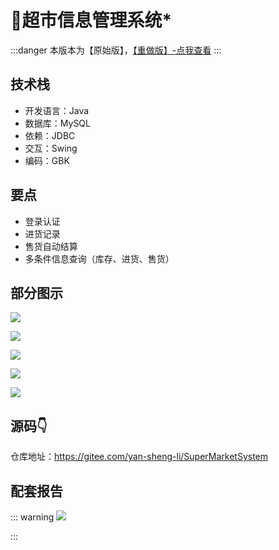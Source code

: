 # 🏪超市信息管理系统*

<MyGlobalComponent />

:::danger
本版本为【原始版】，[【重做版】-点我查看](/project/supermarket_sys_plus)
:::

## 技术栈
- 开发语言：Java
- 数据库：MySQL
- 依赖：JDBC
- 交互：Swing
- 编码：GBK

## 要点
- 登录认证
- 进货记录
- 售货自动结算
- 多条件信息查询（库存、进货、售货）

## 部分图示


![](http://cdn.qiniu.liyansheng.top/img/20240609010458.png)



![](http://cdn.qiniu.liyansheng.top/img/20240609010516.png)



![](http://cdn.qiniu.liyansheng.top/img/20240609010538.png)


![](http://cdn.qiniu.liyansheng.top/img/20240609010607.png)


![](http://cdn.qiniu.liyansheng.top/img/20240609010636.png)



## 源码👇

<PasswordProtected>

仓库地址：https://gitee.com/yan-sheng-li/SuperMarketSystem

</PasswordProtected>


## 配套报告

::: warning
![](http://cdn.qiniu.liyansheng.top/img/报告预览.png)
<!-- ![](http://cdn.qiniu.liyansheng.top/img/Snipaste_2024-06-15_00-07-14.png) -->
:::
<PaymentButton :productId="168" :buttonText="'点我获取-报告'"/>